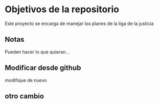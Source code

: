 # Objetivos de la repositorio

Este proyecto se encarga de manejar los planes de la liga de la justicia


## Notas
Pueden hacer lo que quieran...

## Modificar desde github
modifique de nuevo

## otro cambio

